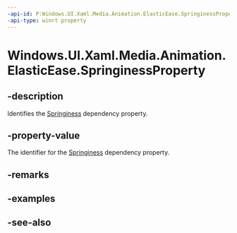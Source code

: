 ```yaml
---
-api-id: P:Windows.UI.Xaml.Media.Animation.ElasticEase.SpringinessProperty
-api-type: winrt property
---
```


<!-- Property syntax
public Windows.UI.Xaml.DependencyProperty SpringinessProperty { get; }
-->

# Windows.UI.Xaml.Media.Animation.ElasticEase.SpringinessProperty

## -description
Identifies the [Springiness](elasticease_springiness.md) dependency property.



## -property-value
The identifier for the [Springiness](elasticease_springiness.md) dependency property.

## -remarks

## -examples

## -see-also
